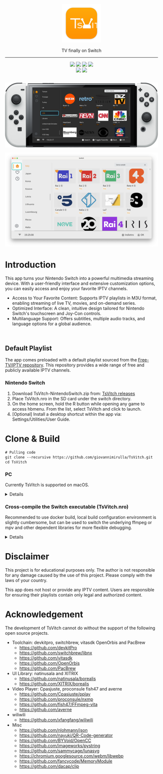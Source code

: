 <p align="center">
    <img src="resources/icon/icon.png" alt="logo" height="128" width="128"/>
</p>
<p align="center">
  TV finally on Switch
</p>

- - -
<div align="center">
<img src="https://img.shields.io/github/v/release/giovannimirulla/TsVitch"/>
<img src="https://img.shields.io/github/downloads/giovannimirulla/TsVitch/total">
<img src="https://img.shields.io/github/stars/giovannimirulla/TsVitch?style=flat"/>
<img src="https://img.shields.io/github/forks/giovannimirulla/TsVitch"/>
</div>


<div align="center"><img src="https://img.shields.io/badge/-Nintendo%20Switch-e4000f?style=flat&logo=Nintendo%20Switch"/>
<img src="https://img.shields.io/badge/-macOS%2010.11+-black?style=flat&logo=Apple">
</div>
<br>

<p align="center">
<img src="docs/images/screenshot-NX.png" alt="screenshot">
</p>
<p align="center">
<img src="docs/images/screenshot-macOS.png" alt="screenshot">
</p>


# Introduction

This app turns your Nintendo Switch into a powerful multimedia streaming device. With a user-friendly interface and extensive customization options, you can easily access and enjoy your favorite IPTV channels.

- Access to Your Favorite Content: Supports IPTV playlists in M3U format, enabling streaming of live TV, movies, and on-demand series.
- Optimized Interface: A clean, intuitive design tailored for Nintendo Switch's touchscreen and Joy-Con controls.
- Multilanguage Support: Offers subtitles, multiple audio tracks, and language options for a global audience.

<br>

## Default Playlist

The app comes preloaded with a default playlist sourced from the [Free-TV/IPTV repository](https://github.com/Free-TV/IPTV). This repository provides a wide range of free and publicly available IPTV channels.

### Nintendo Switch


1. Download TsVitch-NintendoSwitch.zip from: [TsVitch releases](https://github.com/giovannimirulla/TsVitch/releases)
2. Place TsVitch.nro in the SD card under the switch directory.
3. On the home screen, hold the R button while opening any game to access hbmenu. From the list, select TsVitch and click to launch.
4. [Optional] Install a desktop shortcut within the app via: Settings/Utilities/User Guide.

# Clone & Build

```shell
# Pulling code
git clone --recursive https://github.com/giovannimirulla/TsVitch.git
cd TsVitch
```

### PC

Currently TsVitch is supported on macOS.

<details>

#### macOS

```shell
# macOS: install dependencies
brew install mpv webp

cmake -B build -DCPR_USE_SYSTEM_CURL=ON \
  -DCPR_USE_BOOST_FILESYSTEM=ON \
  -DCURL_INCLUDE_DIR=/opt/homebrew/opt/curl/include \
  -DCURL_LIBRARY=/opt/homebrew/opt/curl/lib/libcurl.dylib \
  -DBOOST_ROOT=/opt/homebrew/opt/boost \
  -DBoost_NO_SYSTEM_PATHS=ON \
  -DPLATFORM_DESKTOP=ON
make -C build TsVitch -j$(sysctl -n hw.ncpu)
```

</details>

### Cross-compile the Switch executable (TsVitch.nro)

Recommended to use docker build, local build configuration environment is slightly cumbersome, but can be used to switch the underlying ffmpeg or mpv and other dependent libraries for more flexible debugging.

<details>

The following describes the build method under OpenGL. deko3d (better hard solver support) please refer to it: `scripts/build_switch_deko3d.sh`

#### Docker

```shell
docker run --rm -v $(pwd):/data devkitpro/devkita64:20240202 \
  bash -c "/data/scripts/build_switch.sh"
```

#### Compilation 

```shell
# 1. Install the devkitpro environment: https://github.com/devkitPro/pacman/releases

# 2. Installation of dependencies
sudo dkp-pacman -S switch-glfw switch-libwebp switch-cmake switch-curl devkitA64

# 3. Installing custom dependencies
base_url="https://github.com/xfangfang/wilwili/releases/download/v0.1.0"
sudo dkp-pacman -U \
    $base_url/switch-ffmpeg-7.1-1-any.pkg.tar.zst \
    $base_url/switch-libmpv-0.36.0-3-any.pkg.tar.zst

# 4. Build
cmake -B cmake-build-switch -DPLATFORM_SWITCH=ON
make -C cmake-build-switch TsVitch.nro -j$(nproc)
```

</details>

# Disclaimer
This project is for educational purposes only. The author is not responsible for any damage caused by the use of this project. Please comply with the laws of your country.

This app does not host or provide any IPTV content. Users are responsible for ensuring their playlists contain only legal and authorized content.

# Acknowledgement

The development of TsVitch cannot do without the support of the following open source projects.

- Toolchain: devkitpro, switchbrew, vitasdk OpenOrbis and PacBrew
    - https://github.com/devkitPro
    - https://github.com/switchbrew/libnx
    - https://github.com/vitasdk
    - https://github.com/OpenOrbis
    - https://github.com/PacBrew
- UI Library: natinusala and XITRIX
    - https://github.com/natinusala/borealis
    - https://github.com/XITRIX/borealis
- Video Player: Cpasjuste, proconsule fish47 and averne
    - https://github.com/Cpasjuste/pplay
    - https://github.com/proconsule/nxmp
    - https://github.com/fish47/FFmpeg-vita
    - https://github.com/averne
- wiliwili
    - https://github.com/xfangfang/wiliwili
- Misc
    - https://github.com/nlohmann/json
    - https://github.com/nayuki/QR-Code-generator
    - https://github.com/BYVoid/OpenCC
    - https://github.com/imageworks/pystring
    - https://github.com/sammycage/lunasvg
    - https://chromium.googlesource.com/webm/libwebp
    - https://github.com/fancycode/MemoryModule
    - https://github.com/dacap/clip